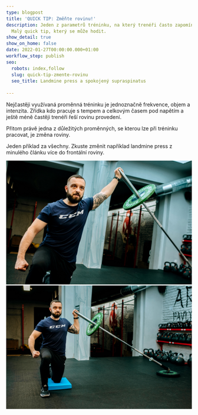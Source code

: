 ```yaml
---
type: blogpost
title: 'QUICK TIP: Změňte rovinu!'
description: Jeden z parametrů tréninku, na který trenéři často zapomínají? Rovina.
  Malý quick tip, který se může hodit.
show_detail: true
show_on_home: false
date: 2022-01-27T00:00:00.000+01:00
workflow_step: publish
seo:
  robots: index,follow
  slug: quick-tip-zmente-rovinu
  seo_title: Landmine press a spokojený supraspinatus

---
```

Nejčastěji využívaná proměnná tréninku je jednoznačně frekvence, objem a intenzita. Zřídka kdo pracuje s tempem a celkovým časem pod napětím a ještě méně častěji trenéři řeší rovinu provedení.

Přitom právě jedna z důležitých proměnných, se kterou lze při tréninku pracovat, je změna roviny.

Jeden příklad za všechny. Zkuste změnit například landmine press z minulého článku více do frontální roviny.

![](/assets/uploads/viktor-00347.jpg)![](/assets/uploads/viktor-00340.jpg)